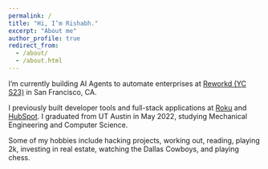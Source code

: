 ```yaml
---
permalink: /
title: "Hi, I’m Rishabh."
excerpt: "About me"
author_profile: true
redirect_from:
  - /about/
  - /about.html
---
```


I’m currently building AI Agents to automate enterprises at [Reworkd (YC S23)](https://reworkd.ai/) in San Francisco, CA.

I previously built developer tools and full-stack applications at [Roku](https://www.roku.com/) and [HubSpot](https://www.hubspot.com/). I graduated from UT Austin in May 2022, studying Mechanical Engineering and Computer Science.

Some of my hobbies include hacking projects, working out, reading, playing 2k, investing in real estate, watching the Dallas Cowboys, and playing chess.
